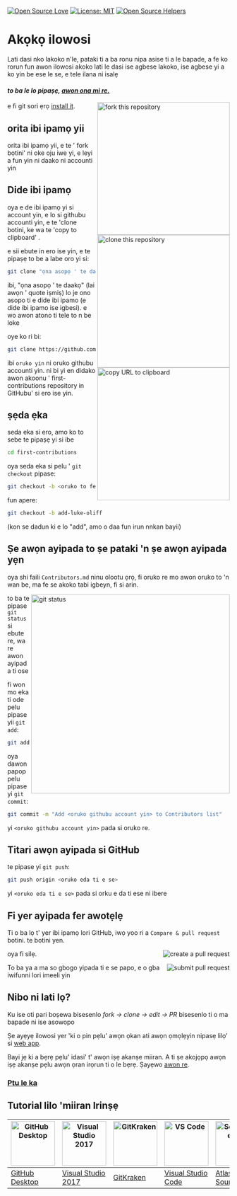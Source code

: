 [![Open Source Love](https://badges.frapsoft.com/os/v1/open-source.svg?v=103)](https://github.com/ellerbrock/open-source-badges/)
[![License: MIT](https://img.shields.io/badge/License-MIT-green.svg)](https://opensource.org/licenses/MIT)
[![Open Source Helpers](https://www.codetriage.com/roshanjossey/first-contributions/badges/users.svg)](https://www.codetriage.com/roshanjossey/first-contributions)


# Akọkọ ilowosi

Lati dasi nko lakoko n'le, pataki ti a ba ronu nipa asise ti a le bapade, a fe ko rorun fun awon ilowosi akoko lati le dasi
ise agbese lakoko, ise agbese yi a ko yin be ese le se, e tele ilana ni isalẹ


#### *to ba le lo pipaṣẹ, [awon ona mi re.](#Tutorials-Usin'-Other-Tools)*

<img align="right" width="300" src="https://firstcontributions.github.io/assets/Readme/fork.png" alt="fork this repository" />

e fi git sori ẹrọ [install it](https://help.github.com/articles/set-up-git/).

## orita ibi ipamọ yii
orita ibi ipamọ yii, e te ' fork bọtini' ni oke oju iwe yi, e leyi a fun yin ni daako ni accounti yin

## Dide ibi ipamọ

<img align="right" width="300" src="https://firstcontributions.github.io/assets/Readme/clone.png" alt="clone this repository" />

oya e de ibi ipamọ yi si account yin, e lo si githubu accounti yin, e te 'clone botini, ke wa te 'copy to clipboard'
.

e sii ebute in ero ise yin, e te pipaṣẹ to be a labe oro yi si:

```bash
git clone "ọna asopọ ' te daakọ"
```

ibi, "ọna asopọ ' te daakọ" (lai awọn ' quote iṣmiṣ) lo je ono asopo ti e dide ibi ipamo (e dide ibi ipamo ise igbesi). e wo awon atono ti tele to n be loke

<img align="right" width="300" src="https://firstcontributions.github.io/assets/Readme/copy-to-clipboard.png" alt="copy URL to clipboard" />

oye ko ri bi:

```bash
git clone https://github.com/oruko yin/first-contributions.git
```

ibi `oruko yin` ni oruko githubu accounti yin. ni bi yi en didako awon akoonu ' first-contributions repository in GitHubu' si ero ise yin.

## ṣẹda ẹka

seda eka si ero, amo ko to sebe te pipaṣẹ yi si ibe

```bash
cd first-contributions
```

oya seda eka si  pelu ' `git checkout` pipase:

```bash
git checkout -b <oruko to fe so eka to fe seda>
```

fun apere:

```bash
git checkout -b add-luke-oliff
```

(kon se dadun ki e lo "add", amo o daa fun irun nnkan bayii)

## Ṣe awọn ayipada to ṣe pataki 'n ṣe awọn ayipada yẹn

oya shi faili `Contributors.md` ninu olootu ọrọ, fi oruko re mo awon oruko to 'n wan be, ma fe se akoko tabi igbeyn, fi si arin.

<img align="right" width="450" src="https://firstcontributions.github.io/assets/Readme/git-status.png" alt="git status" />

to ba te pipase  `git status` si ebute re, wa re awon ayipada ti ose

fi won mo eka ti ode pelu pipase yii `git add`:

```bash
git add Contributors.md
```

oya dawon papop pelu pipase yi `git commit`:

```bash
git commit -m "Add <oruko githubu account yin> to Contributors list"
```

yi `<oruko githubu account yin>` pada si oruko re.

## Titari awọn ayipada si GitHub

te pipase yi `git push`:

```bash
git push origin <oruko eda ti e se>
```

yi `<oruko eda ti e se>` pada si orku e da ti ese ni ibere

## Fi yer ayipada fer awotẹlẹ

Ti o ba lọ t' yer ibi ipamọ lori GitHub, iwọ yoo ri a  `Compare & pull request` botini.  te botini yen.

<img style="float: right;" src="https://firstcontributions.github.io/assets/Readme/compare-and-pull.png" alt="create a pull request" />

oya fi silẹ.

<img style="float: right;" src="https://firstcontributions.github.io/assets/Readme/submit-pull-request.png" alt="submit pull request" />

To ba ya a ma so gbogo yipada ti e se papo, e o gba iwifunni lori imeeli yin

## Nibo ni lati lọ?

Ku ise oti pari boṣewa bisesenlo _fork -> clone -> edit -> PR_ bisesenlo ti o ma bapade ni ise asowopo

Ṣe ayẹyẹ ilowosi yer 'ki o pin pẹlu' awọn ọkan ati awọn ọmọlẹyin nipasẹ lilọ’ si [web app](https://firstcontributions.github.io/#social-share).

Bayi jẹ ki a bẹrẹ pẹlu' idasi' t' awọn iṣẹ akanṣe miiran. A ti ṣe akojọpọ awọn iṣẹ akanṣe pẹlu awọn ọran irọrun ti o le bẹrẹ. Ṣayẹwo [awon re](https://firstcontributions.github.io/#project-list).

### [Ptu le ka](../additional-material/git_workflow_scenarios/additional-material.md)

## Tutorial lilo 'miiran Irinṣẹ

| <a href="../gui-tool-tutorials/github-desktop-tutorial.md"><img alt="GitHub Desktop" src="https://desktop.github.com/images/desktop-icon.svg" width="100"></a> | <a href="../gui-tool-tutorials/github-windows-vs2017-tutorial.md"><img alt="Visual Studio 2017" src="https://upload.wikimedia.org/wikipedia/commons/c/cd/Visual_Studio_2017_Logo.svg" width="100"></a> | <a href="../gui-tool-tutorials/gitkraken-tutorial.md"><img alt="GitKraken" src="https://firstcontributions.github.io/assets/gui-tool-tutorials/gitkraken-tutorial/gk-icon.png" width="100"></a> | <a href="../gui-tool-tutorials/github-windows-vs-code-tutorial.md"><img alt="VS Code" src="https://upload.wikimedia.org/wikipedia/commons/1/1c/Visual_Studio_Code_1.35_icon.png" width=100></a> | <a href="../gui-tool-tutorials/sourcetree-macos-tutorial.md"><img alt="Sourcetree App" src="https://wac-cdn.atlassian.com/dam/jcr:81b15cde-be2e-4f4a-8af7-9436f4a1b431/Sourcetree-icon-blue.svg" width=100></a> | <a href="../gui-tool-tutorials/github-windows-intellij-tutorial.md"><img alt="IntelliJ IDEA" src="https://upload.wikimedia.org/wikipedia/commons/thumb/9/9c/IntelliJ_IDEA_Icon.svg/512px-IntelliJ_IDEA_Icon.svg.png" width=100></a> |
| --- | --- | --- | --- | --- | --- |
| [GitHub Desktop](../gui-tool-tutorials/github-desktop-tutorial.md) | [Visual Studio 2017](../gui-tool-tutorials/github-windows-vs2017-tutorial.md) | [GitKraken](../gui-tool-tutorials/gitkraken-tutorial.md) | [Visual Studio Code](../gui-tool-tutorials/github-windows-vs-code-tutorial.md) | [Atlassian Sourcetree](../gui-tool-tutorials/sourcetree-macos-tutorial.md) | [IntelliJ IDEA](../gui-tool-tutorials/github-windows-intellij-tutorial.md) |
